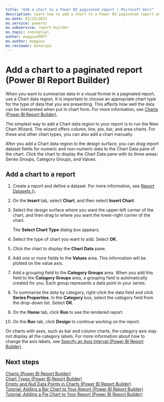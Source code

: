 ```yaml
---
title: "Add a chart to a Power BI paginated report | Microsoft Docs"
description: Learn how to add a chart to a Power BI paginated report when you want to summarize data in a visual format in Power BI Report Builder.
ms.date: 02/23/2023
ms.service: powerbi
ms.subservice: report-builder
ms.topic: conceptual
author: maggiesMSFT
ms.author: maggies
ms.reviewer: monaraya
---
```

# Add a chart to a paginated report (Power BI Report Builder)

When you want to summarize data in a visual format in a paginated report, use a Chart data region. It is important to choose an appropriate chart type for the type of data that you are presenting. This affects how well the data can be interpreted when put in chart form. For more information, see [Charts &#40;Power BI Report Builder&#41;](/sql/reporting-services/report-design/charts-report-builder-and-ssrs).  
  
 The simplest way to add a Chart data region to your report is to run the New Chart Wizard. The wizard offers column, line, pie, bar, and area charts. For these and other chart types, you can also add a chart manually.  
  
 After you add a Chart data region to the design surface, you can drag report dataset fields for numeric and non-numeric data to the Chart Data pane of the chart. Click the chart to display the Chart Data pane with its three areas: Series Groups, Category Groups, and Values.  
 

## Add a chart to a report  
  
1.  Create a report and define a dataset. For more information, see [Report Datasets &#40;&#41;](/sql/reporting-services/report-data/report-datasets-ssrs).  
  
2.  On the **Insert** tab, select **Chart**, and then select **Insert Chart**.  

  
3.  Select the design surface where you want the upper-left corner of the chart, and then drag to where you want the lower-right corner of the chart.  
  
     The **Select Chart Type** dialog box appears.  
  
4.  Select the type of chart you want to add. Select **OK**.
  
5.  Click the chart to display the **Chart Data** pane.  
  
6.  Add one or more fields to the **Values** area. This information will be plotted on the value axis.  
  
7.  Add a grouping field to the **Category Groups** area. When you add this field to the **Category Groups** area, a grouping field is automatically created for you. Each group represents a data point in your series.  
  
8.  To summarize the data by category, right-click the data field and click **Series Properties**. In the **Category** box, select the category field from the drop-down list. Select **OK**.
  
9. On the **Home** tab, click **Run** to see the rendered report.  
  
10. On the **Run** tab, click **Design** to continue working on the report.  
  
 On charts with axes, such as bar and column charts, the category axis may not display all the category labels. For more information about how to change the axis labels, see [Specify an Axis Interval &#40;Power BI Report Builder&#41;](/sql/reporting-services/report-design/specify-an-axis-interval-report-builder-and-ssrs).  
  
## Next steps  
 [Charts &#40;Power BI Report Builder&#41;](charts-report-builder.md)   
 [Chart Types &#40;Power BI Report Builder&#41;](/sql/reporting-services/report-design/chart-types-report-builder-and-ssrs)   
 [Empty and Null Data Points in Charts &#40;Power BI Report Builder&#41;](empty-and-null-data-points-in-charts-report-builder.md)   
 [Tutorial: Adding a Bar Chart to Your Report (Power BI Report Builder)](/sql/reporting-services/tutorial-add-a-bar-chart-to-your-report-report-builder)  
 [Tutorial: Adding a Pie Chart to Your Report (Power BI Report Builder)](/sql/reporting-services/tutorial-add-a-pie-chart-to-your-report-report-builder)   
 